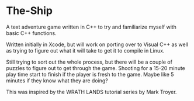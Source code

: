 The-Ship
========

A text adventure game written in C++ to try and familiarize myself with basic C++ functions.

Written initially in Xcode, but will work on porting over to Visual C++ as well as trying to figure out
what it will take to get it to compile in Linux.

Still trying to sort out the whole process, but there will be a couple of puzzles to figure out to get
through the game. Shooting for a 15-20 minute play time start to finish if the player is fresh to the game.
Maybe like 5 minutes if they know what they are doing?


This was inspired by the WRATH LANDS tutorial series by Mark Troyer.
